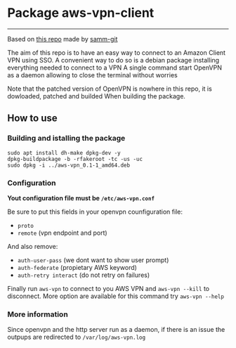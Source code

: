 # Package aws-vpn-client
---

Based on [this repo](https://github.com/samm-git/aws-vpn-client) made by [samm-git](https://github.com/samm-git)

The aim of this repo is to have an easy way to connect to an Amazon Client VPN using SSO.
A convenient way to do so is a debian package installing everything needed to connect to a VPN
A single command start OpenVPN as a daemon allowing to close the terminal without worries

Note that the patched version of OpenVPN is nowhere in this repo, it is dowloaded, patched and builded When building the package.

## How to use

### Building and istalling the package
```
sudo apt install dh-make dpkg-dev -y
dpkg-buildpackage -b -rfakeroot -tc -us -uc
sudo dpkg -i ../aws-vpn_0.1-1_amd64.deb
```

### Configuration
**Yout configuration file must be `/etc/aws-vpn.conf`**

Be sure to put this fields in your openvpn counfiguration file:
- `proto`
- `remote` (vpn endpoint and port)

And also remove:
- `auth-user-pass` (we dont want to show user prompt)
- `auth-federate` (propietary AWS keyword)
- `auth-retry interact` (do not retry on failures)

Finally run `aws-vpn` to connect to you AWS VPN and `aws-vpn --kill` to disconnect.
More option are available for this command try `aws-vpn --help`

### More information
Since openvpn and the http server run as a daemon, if there is an issue the outpups are redirected to `/var/log/aws-vpn.log`
